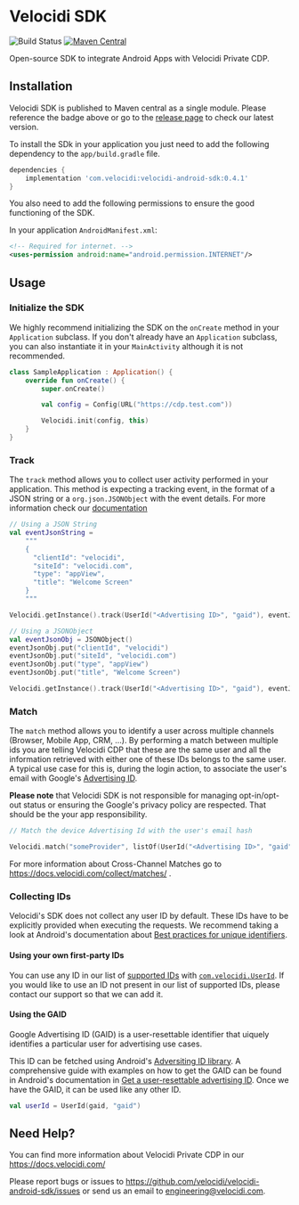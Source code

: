 # Velocidi SDK
![Build Status](https://github.com/velocidi/velocidi-android-sdk/workflows/Android%20CI/badge.svg)
[![Maven Central](https://maven-badges.herokuapp.com/maven-central/com.velocidi/velocidi-android-sdk/badge.svg)](https://maven-badges.herokuapp.com/maven-central/com.velocidi/velocidi-android-sdk)

Open-source SDK to integrate Android Apps with Velocidi Private CDP.

## Installation

Velocidi SDK is published to Maven central as a single module. Please reference the badge above or go to the [release page](https://github.com/velocidi/velocidi-android-sdk/releases) to check our latest version.

To install the SDk in your application you just need to add the following dependency to the `app/build.gradle` file.

```gradle
dependencies {
    implementation 'com.velocidi:velocidi-android-sdk:0.4.1'
}
```

You also need to add the following permissions to ensure the good functioning of the SDK.

In your application `AndroidManifest.xml`:

```xml
<!-- Required for internet. -->
<uses-permission android:name="android.permission.INTERNET"/>
```

## Usage

### Initialize the SDK

We highly recommend initializing the SDK on the `onCreate` method in your `Application` subclass.
If you don't already have an `Application` subclass, you can also instantiate it in your `MainActivity` although it is not recommended.

```kotlin
class SampleApplication : Application() {
    override fun onCreate() {
        super.onCreate()

        val config = Config(URL("https://cdp.test.com"))

        Velocidi.init(config, this)
    }
}
```

### Track

The `track` method allows you to collect user activity performed in your application.
This method is expecting a tracking event, in the format of a JSON string or a `org.json.JSONObject` with the event details. For more information check our [documentation](https://docs.velocidi.com/collect/events)

```kotlin
// Using a JSON String
val eventJsonString =
    """
    {
      "clientId": "velocidi",
      "siteId": "velocidi.com",
      "type": "appView",
      "title": "Welcome Screen"
    }
    """

Velocidi.getInstance().track(UserId("<Advertising ID>", "gaid"), eventJsonString)

// Using a JSONObject
val eventJsonObj = JSONObject()
eventJsonObj.put("clientId", "velocidi")
eventJsonObj.put("siteId", "velocidi.com")
eventJsonObj.put("type", "appView")
eventJsonObj.put("title", "Welcome Screen")

Velocidi.getInstance().track(UserId("<Advertising ID>", "gaid"), eventJsonObj)
```

### Match

The `match` method allows you to identify a user across multiple channels (Browser, Mobile App, CRM, ...).
By performing a match between multiple ids you are telling Velocidi CDP that these are the same user
and all the information retrieved with either one of these IDs belongs to the same user.
A typical use case for this is, during the login action,
to associate the user's email with Google's [Advertising ID](https://support.google.com/googleplay/android-developer/answer/6048248).

**Please note** that Velocidi SDK is not responsible for managing opt-in/opt-out status or
ensuring the Google's privacy policy are respected. That should be the your app responsibility.


```kotlin
// Match the device Advertising Id with the user's email hash

Velocidi.match("someProvider", listOf(UserId("<Advertising ID>", "gaid"), UserId("<User Email Hash>", "email_sha256")))
```

For more information about Cross-Channel Matches go to https://docs.velocidi.com/collect/matches/ .

### Collecting IDs

Velocidi's SDK does not collect any user ID by default. These IDs have to be explicitly provided when executing the requests.
We recommend taking a look at Android's documentation about [Best practices for unique identifiers](https://developer.android.com/training/articles/user-data-ids).

#### Using your own first-party IDs

You can use any ID in our list of [supported IDs](https://docs.velocidi.com/collect/user-ids/#default-id-types) with
[`com.velocidi.UserId`](https://github.com/velocidi/velocidi-android-sdk/blob/master/velocidi-sdk/src/main/kotlin/com/velocidi/UserId.kt).
If you would like to use an ID not present in our list of supported IDs, please contact our support so that we can add it.

#### Using the GAID

Google Advertising ID (GAID) is a user-resettable identifier that uiquely identifies a particular user for advertising use cases.

This ID can be fetched using Android's [Adversiting ID library](https://developer.android.com/reference/androidx/ads/identifier/package-summary).
A comprehensive guide with examples on how to get the GAID can be found in Android's documentation in
[Get a user-resettable advertising ID](https://developer.android.com/training/articles/ad-id#kotlin). Once we have the GAID, it can be used like any other ID.

```kotlin
val userId = UserId(gaid, "gaid")
```

## Need Help?

You can find more information about Velocidi Private CDP in our https://docs.velocidi.com/

Please report bugs or issues to https://github.com/velocidi/velocidi-android-sdk/issues or send us an email to engineering@velocidi.com.
